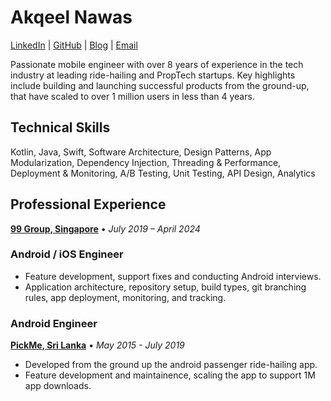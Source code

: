 # Akqeel Nawas

[LinkedIn](https://www.linkedin.com/in/akqeel-nawaz-90b86ab3/) | [GitHub](https://github.com/akqeelnawas) | [Blog](https://medium.com/@akqeel) | [Email](mailto:akqeelnawaz@windowslive.com)

Passionate mobile engineer with over 8 years of experience in the tech industry at leading ride-hailing and PropTech startups. Key highlights include building and launching successful products from the ground-up, that have scaled to over 1 million users in less than 4 years.

## **Technical Skills**

Kotlin, Java, Swift, Software Architecture, Design Patterns, App Modularization, Dependency Injection, Threading & Performance, Deployment & Monitoring, A/B Testing, Unit Testing, API Design, Analytics

## **Professional Experience**

**[99 Group, Singapore](https://www.99.co/)**  • *July 2019 – April 2024*

### **Android / iOS Engineer**

- Feature development, support fixes and conducting Android interviews.
- Application architecture, repository setup, build types, git
  branching rules, app deployment, monitoring, and tracking.

### **Android Engineer**

**[PickMe, Sri Lanka](https://pickme.lk/)** • *May 2015 - July 2019*

- Developed from the ground up the android passenger ride-hailing app.
- Feature development and maintainence, scaling the app to support 1M app downloads.
